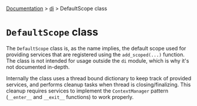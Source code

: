 [Documentation](/docs/documentation.md) > [di](/docs/di/module.md) > DefaultScope class

# `DefaultScope` class

The `DefaultScope` class is, as the name implies, the default scope used for providing services that are registered using the `add_scoped(...)` function. The class is not intended for usage outside the `di` module, which is why it's not documented in-depth.

Internally the class uses a thread bound dictionary to keep track of provided services, and performs cleanup tasks when thread is closing/finalizing. This cleanup requires services to implement the `ContextManager` pattern (`__enter__` and `__exit__` functions) to work properly.
